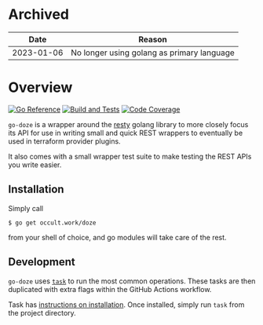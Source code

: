 # Archived

| Date | Reason |
| --- | --- |
| 2023-01-06 | No longer using golang as primary language |

# Overview

[![Go Reference][badge-svg]][badge-link]
[![Build and Tests][build-svg]][build-link]
[![Code Coverage][codecov-svg]][codecov-link]

`go-doze` is a wrapper around the [resty][1] golang library to more closely
focus its API for use in writing small and quick REST wrappers to eventually be
used in terraform provider plugins.

It also comes with a small wrapper test suite to make testing the REST APIs you
write easier.

## Installation

Simply call

```console
$ go get occult.work/doze
```

from your shell of choice, and go modules will take care of the rest.

## Development

`go-doze` uses [`task`][2] to run the most common operations. These tasks are
then duplicated with extra flags within the GitHub Actions workflow.

Task has [instructions on installation](https://taskfile.dev/#/installation).
Once installed, simply run `task` from the project directory.

[1]: https://github.com/go-rest/resty
[2]: https://github.com/go-task/task

[codecov-svg]: https://codecov.io/gh/bruxisma/go-doze/branch/main/graph/badge.svg
[build-svg]: https://github.com/bruxisma/go-doze/actions/workflows/build.yml/badge.svg
[badge-svg]: https://pkg.go.dev/badge/occult.work/doze.svg

[codecov-link]: https://codecov.io/gh/bruxisma/go-doze
[build-link]: https://github.com/bruxisma/go-doze/actions/workflows/build.yml
[badge-link]: https://pkg.go.dev/occult.work/doze
